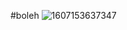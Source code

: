 #boleh
![1607153637347](https://user-images.githubusercontent.com/56497286/112754432-42cf0880-9006-11eb-998f-854ae5979e18.jpg)
